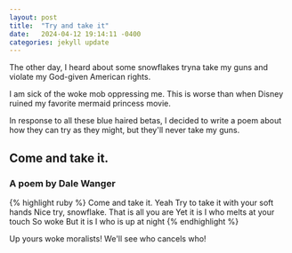```yaml
---
layout: post
title:  "Try and take it"
date:   2024-04-12 19:14:11 -0400
categories: jekyll update
---
```

The other day, I heard about some snowflakes tryna take my guns and violate my God-given American rights.

I am sick of the woke mob oppressing me. This is worse than when Disney ruined my favorite mermaid princess movie.

In response to all these blue haired betas, I decided to write a poem about how they can try as they might, but they'll never take my guns.

<h2>Come and take it.</h2> <h3>A poem by Dale Wanger</h3>
{% highlight ruby %}
Come and take it. Yeah
Try to take it with your soft hands
Nice try, snowflake. That is all you are
Yet it is I who melts at your touch
So woke
But it is I who is up at night
{% endhighlight %}

Up yours woke moralists! We'll see who cancels who!
